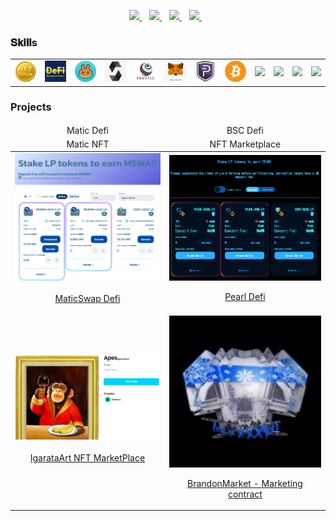<p align='center'>
<a href="https://t.me/kroim1202">
  <img src="https://img.shields.io/badge/telegram-%230077B5.svg?&style=for-the-badge&logo=telegram&logoColor=white" />
</a>&nbsp;&nbsp;
<a href="https://join.skype.com/invite/eumi2mzscGm8">
  <img src="https://img.shields.io/badge/skype-%231DA1F3.svg?&style=for-the-badge&logo=skype&logoColor=white" />
</a>&nbsp;&nbsp;
<a href="https://www.linkedin.com/in/kroim1202">
  <img src="https://img.shields.io/badge/linkedin-%230077B5.svg?&style=for-the-badge&logo=linkedin&logoColor=white" />
</a>&nbsp;&nbsp;
<a href="mailto:wonderfulplayer@outlook.com">
  <img src="https://img.shields.io/badge/email me-%231DA1F3.svg?&style=for-the-badge&logo=gmail&logoColor=white" />
</a>&nbsp;&nbsp;
</p>

### 𝐒𝐤𝐢𝐥𝐥s
<table>
  <tr>
      <td><img src="https://github.com/kroim/profile/blob/master/icons/icon_nft.png?raw=true" width="200"></td>
      <td><img src="https://github.com/kroim/profile/blob/master/icons/icon_defi.png?raw=true" width="200"></td>
      <td><img src="https://github.com/kroim/profile/blob/master/icons/icon_pancake.png?raw=true" width="200"></td>
      <td><img src="https://github.com/kroim/profile/blob/master/icons/icon_solidity.png?raw=true" width="200"></td>
      <td><img src="https://github.com/kroim/profile/blob/master/icons/icon_truffle.png?raw=true" width="200"></td>
      <td><img src="https://github.com/kroim/profile/blob/master/icons/icon_metamask.png?raw=true" width="200"></td>
      <td><img src="https://github.com/kroim/profile/blob/master/icons/icon_pivx.png?raw=true" width="200"></td>
      <td><img src="https://github.com/kroim/profile/blob/master/icons/icon_bitcoin.png?raw=true" width="200"></td>
      <td><img src="https://cdn.iconscout.com/icon/free/png-128/javascript-1174950.png" width="200"></td>
      <td><img src="https://cdn.iconscout.com/icon/free/png-128/node-1174925.png" width="200"></td>
      <td><img src="https://cdn.iconscout.com/icon/free/png-128/react-1175109.png" width="200"></td>
      <td><img src="https://cdn.iconscout.com/icon/free/png-128/vue-282497.png" width="200"></td>
  </tr>  
</table>

### Projects
<table>
    <thead align="center">
        <tr>
            <td>Matic Defi</td>
            <td>BSC Defi</td>  
          </tr>
          <tr>
            <td>Matic NFT</td>
            <td>NFT Marketplace</td>
        </tr>
    </thead>
        <tr>
            <td>
                <a href="https://maticfront.web.app/farms">
                    <img src="https://github.com/kroim/profile/blob/master/projects/maticswap.png?raw=true" width="400">
                    <p align="center">MaticSwap Defi</p>
                </a>
            </td>
            <td>
                <a href="https://pearl-frontend-v1.vercel.app/farms">
                    <img src="https://github.com/kroim/profile/blob/master/projects/pearl.png?raw=true" width="400">
                    <p align="center">Pearl Defi</p>
                </a>
            </td> 
          </tr>
          <tr>
            <td>
                <a href="http://18.188.94.167:5000/">
                    <img src="https://github.com/kroim/profile/blob/master/projects/IgarataArtNFT.png?raw=true" width="400">
                    <p align="center">IgarataArt NFT MarketPlace</p>
                </a>
            </td>
            <td>
                <a href="https://github.com/kroim/BrandonMarketing-Contract">
                    <img src="https://github.com/kroim/profile/blob/master/projects/NFT_BrandonMarket.png?raw=true" width="400">
                    <p align="center">BrandonMarket - Marketing contract</p>
                </a>
            </td>                      
        </tr>       
</table>


